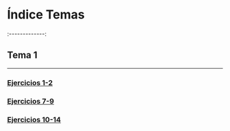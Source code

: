 # Índice Temas
:-------------:

## Tema 1
---------

### [Ejercicios 1-2](https://github.com/oskyar/InfraestructuraVirtual/blob/master/Ejercicios30092013.md#)

### [Ejercicios 7-9](https://github.com/oskyar/InfraestructuraVirtual/blob/master/Ejercicios04102013.md#)

### [Ejercicios 10-14](https://github.com/oskyar/InfraestructuraVirtual/blob/master/Ejercicios07102013.md#)
